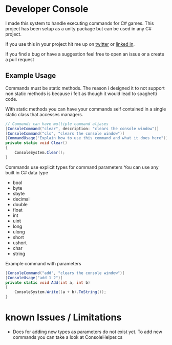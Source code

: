 # Developer Console

I made this system to handle executing commands for C# games.
This project has been setup as a unity package but can be used in any C# project.	

If you use this in your project hit me up on [twitter](https://twitter.com/ReignOfDave) or [linked in](https://www.linkedin.com/in/david-conway-gamedev/).

If you find a bug or have a suggestion feel free to open an issue or a create a pull request
## Example Usage

Commands must be static methods. The reason i designed it to not support non static methods is because i felt as though it would lead to spaghetti code.

With static methods you can have your commands self contained in a single static class that accesses managers.

```cs
// Commands can have multiple command aliases
[ConsoleCommand("clear", description: "clears the console window")]
[ConsoleCommand("cls", "clears the console window")]
[CommandUsage("Explain how to use this command and what it does here")]
private static void Clear()
{
    ConsoleSystem.Clear();
}
```

Commands use explicit types for command parameters
You can use any built in C# data type

* bool
* byte
* sbyte
* decimal
* double
* float
* int
* uint
* long
* ulong
* short
* ushort
* char
* string

Example command with parameters
```cs
[ConsoleCommand("add", "clears the console window")]
[ConsoleUsage("add 1 2")]
private static void Add(int a, int b)
{
    ConsoleSystem.Write((a + b).ToString());
}
```

# known Issues / Limitations
* Docs for adding new types as parameters do not exist yet. To add new commands you can take a look at ConsoleHelper.cs


